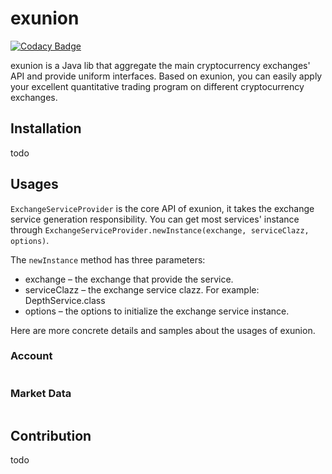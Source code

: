 # exunion

[![Codacy Badge](https://api.codacy.com/project/badge/Grade/8f2a3cdd2123424babc2a1d5e2806e01)](https://www.codacy.com/manual/robothyluo/exunion?utm_source=github.com&amp;utm_medium=referral&amp;utm_content=Robothy/exunion&amp;utm_campaign=Badge_Grade)

exunion is a Java lib that aggregate the main cryptocurrency exchanges' API and provide uniform interfaces. 
Based on exunion, you can easily apply your excellent quantitative trading program on different cryptocurrency exchanges.

## Installation

todo

## Usages

`ExchangeServiceProvider` is the core API of exunion, it takes the exchange service generation responsibility. 
You can get most services' instance through `ExchangeServiceProvider.newInstance(exchange, serviceClazz, options)`. 

The `newInstance` method has three parameters:

+ exchange – the exchange that provide the service.
+ serviceClazz – the exchange service clazz. For example: DepthService.class
+ options – the options to initialize the exchange service instance.

Here are more concrete details and samples about the usages of exunion. 

### Account

```java
```

### Market Data

```java
```

## Contribution

todo